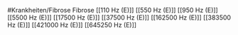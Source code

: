 #Krankheiten/Fibrose
Fibrose
[[110 Hz (E)]]
[[550 Hz (E)]]
[[950 Hz (E)]]
[[5500 Hz (E)]]
[[17500 Hz (E)]]
[[37500 Hz (E)]]
[[162500 Hz (E)]]
[[383500 Hz (E)]]
[[421000 Hz (E)]]
[[645250 Hz (E)]]